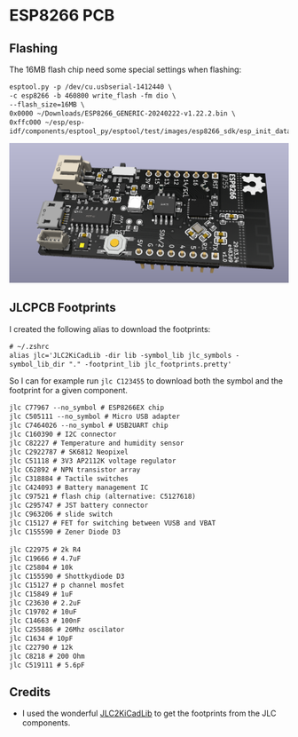 ESP8266 PCB
===========


Flashing
--------

The 16MB flash chip need some special settings when flashing:

	esptool.py -p /dev/cu.usbserial-1412440 \
    -c esp8266 -b 460800 write_flash -fm dio \
    --flash_size=16MB \
    0x0000 ~/Downloads/ESP8266_GENERIC-20240222-v1.22.2.bin \
    0xffc000 ~/esp/esp-idf/components/esptool_py/esptool/test/images/esp8266_sdk/esp_init_data_default.bin


![](esp8266-pcb.png)

JLCPCB Footprints
-----------------

I created the following alias to download the footprints:

    # ~/.zshrc
    alias jlc='JLC2KiCadLib -dir lib -symbol_lib jlc_symbols -symbol_lib_dir "." -footprint_lib jlc_footprints.pretty'

So I can for example run `jlc C123455` to download both the symbol and the footprint for a given component.

    jlc C77967 --no_symbol # ESP8266EX chip
    jlc C505111 --no_symbol # Micro USB adapter
    jlc C7464026 --no_symbol # USB2UART chip
    jlc C160390 # I2C connector
    jlc C82227 # Temperature and humidity sensor
    jlc C2922787 # SK6812 Neopixel
    jlc C51118 # 3V3 AP2112K voltage regulator
    jlc C62892 # NPN transistor array
    jlc C318884 # Tactile switches
    jlc C424093 # Battery management IC
    jlc C97521 # flash chip (alternative: C5127618)
    jlc C295747 # JST battery connector
    jlc C963206 # slide switch
    jlc C15127 # FET for switching between VUSB and VBAT
    jlc C155590 # Zener Diode D3
    
    jlc C22975 # 2k R4
    jlc C19666 # 4.7uF
    jlc C25804 # 10k
    jlc C155590 # Shottkydiode D3
    jlc C15127 # p channel mosfet
    jlc C15849 # 1uF
    jlc C23630 # 2.2uF
    jlc C19702 # 10uF
    jlc C14663 # 100nF
    jlc C255886 # 26Mhz oscilator
    jlc C1634 # 10pF
    jlc C22790 # 12k
    jlc C8218 # 200 Ohm
    jlc C519111 # 5.6pF
        
Credits
-------

- I used the wonderful [JLC2KiCadLib](https://pypi.org/project/JLC2KiCadLib/) to get the footprints from the JLC components.
